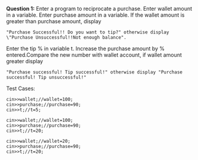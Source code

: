 **Question 1:** Enter a program to reciprocate a purchase. Enter wallet amount in a variable. Enter purchase amount in a variable.
If the wallet amount is greater than purchase amount, display
```
"Purchase Successful!! Do you want to tip?" otherwise display \"Purchase Unsuccessful!!Not enough balance".  
```
Enter the tip % in variable t. Increase the purchase amount by % entered.Compare the new number with wallet account, if wallet amount greater display 
```
"Purchase successful! Tip successful!" otherwise display "Purchase successful! Tip unsuccessful!"
```
Test Cases:
```
cin>>wallet;//wallet=100;
cin>>purchase;//purchase=90;
cin>>t;//t=5;
```

```
cin>>wallet;//wallet=100;
cin>>purchase;//purchase=90;
cin>>t;//t=20;
```
```
cin>>wallet;//wallet=20;
cin>>purchase;//purchase=90;
cin>>t;//t=20;
```
